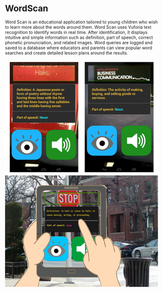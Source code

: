 WordScan
========
Word Scan is an educational application tailored to young children who wish to learn more about the words around them. Word Scan uses Vuforia text recognition to identify words in real time. After identification, it displays intuitive and simple information such as definition, part of speech, correct phonetic pronunciation, and related images. Word queries are logged and saved to a database where educators and parents can view popular word searches and create detailed lesson plans around the results.

![Screen 1](https://raw.githubusercontent.com/scdickson/WordScan/master/Screens.png)
![Screen 2](https://raw.githubusercontent.com/scdickson/WordScan/master/108321098_9c1900f56a_o.jpg)
